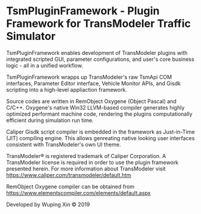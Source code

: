 # TsmPluginFramework - Plugin Framework for TransModeler Traffic Simulator

TsmPluginFramework enables development of TransModeler plugins with integrated scripted GUI, parameter configurations, and user's core business logic - all in a unified workflow.

TsmPluginFramework wrapps up TransModeler's raw TsmApi COM interfaces, Parameter Editor interface, Vehicle Monitor APIs, and Gisdk scripting into a high-level appliaction framework. 

Source codes are written in RemObject Oxygene (Object Pascal) and C/C++.  Oxygene's native Win32 LLVM-based compiler generates highly optimized performant machine code, rendering the plugins computationally efficient during simulation run time.

Caliper Gisdk script compiler is embedded in the framework as Just-in-Time (JIT) compiling engine. This allows genreating native looking user interfaces consistent with TransModeler's own UI theme.

TransModeler® is registered trademark of Caliper Corporation. A TransModeler license is required in order to use the plugin framework presented herein. For more information about TransModeler visit https://www.caliper.com/transmodeler/default.htm

RemObject Oxygene compiler can be obtained from https://www.elementscompiler.com/elements/default.aspx

Developed by Wuping Xin © 2019

